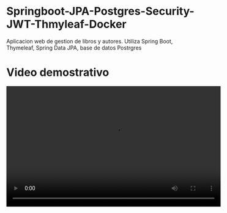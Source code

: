 <h1>Springboot-JPA-Postgres-Security-JWT-Thmyleaf-Docker</h1>
<p>Aplicacion web de gestion de libros y autores. Utiliza Spring Boot, Thymeleaf, Spring Data JPA, base de datos Postrgres</p>
<h1>Video demostrativo</h1>
<video width="560" height="315" controls>
    <source src="C:\Users\Usuario\Videos\Grabaciones de pantalla\video app libros.mp4" type="video/mp4">
    Tu navegador no soporta la etiqueta de video.
</video>
